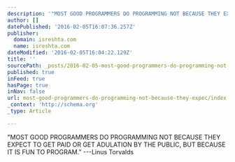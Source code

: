 ```yaml
---
description: '"MOST GOOD PROGRAMMERS DO PROGRAMMING NOT BECAUSE THEY EXPECT TO GET PAID OR GET ADULATION BY THE PUBLIC, BUT BECAUSE IT IS FUN TO PROGRAM." —Linus Torvalds'
author: []
datePublished: '2016-02-05T16:07:36.257Z'
publisher:
  domain: isreshta.com
  name: isreshta.com
dateModified: '2016-02-05T16:04:22.129Z'
title: ''
sourcePath: _posts/2016-02-05-most-good-programmers-do-programming-not-because-they-expec.md
published: true
inFeed: true
hasPage: true
inNav: false
url: most-good-programmers-do-programming-not-because-they-expec/index.html
_context: 'http://schema.org'
_type: Article

---
```

"MOST GOOD PROGRAMMERS DO PROGRAMMING NOT BECAUSE THEY EXPECT TO GET PAID OR GET ADULATION BY THE PUBLIC, BUT BECAUSE IT IS FUN TO PROGRAM." ---Linus Torvalds